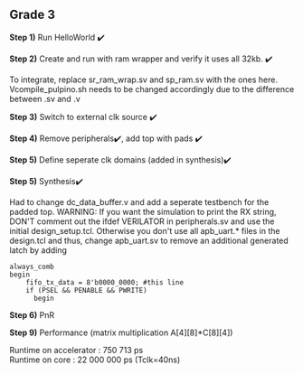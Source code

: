 ## Grade 3

**Step 1)** Run HelloWorld ✔️

**Step 2)** Create and run with ram wrapper and verify it uses all 32kb. ✔️

To integrate, replace sr_ram_wrap.sv and sp_ram.sv with the ones here. Vcompile_pulpino.sh needs to be changed accordingly due to the difference between .sv and .v

**Step 3)** Switch to external clk source ✔️

**Step 4)** Remove peripherals✔️, add top with pads ✔️

**Step 5)** Define seperate clk domains (added in synthesis)✔️

**Step 5)** Synthesis✔️

Had to change dc_data_buffer.v and add a seperate testbench for the padded top. 
WARNING: If you want the simulation to print the RX string, DON'T comment out the ifdef VERILATOR in peripherals.sv and use the initial design_setup.tcl. 
Otherwise you don't use all apb_uart.* files in the design.tcl and thus, change apb_uart.sv to remove an additional generated latch by adding 
```
always_comb
begin
    fifo_tx_data = 8'b0000_0000; #this line
    if (PSEL && PENABLE && PWRITE)
      begin
```

**Step 6)** PnR

**Step 9)** Performance (matrix multiplication A[4][8]*C[8][4])

Runtime on accelerator :    750 713 ps<br>
Runtime on core        : 22 000 000 ps (Tclk=40ns)

